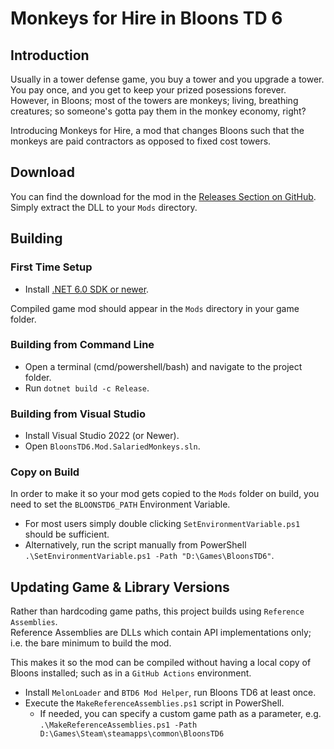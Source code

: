 # Monkeys for Hire in Bloons TD 6

## Introduction

Usually in a tower defense game, you buy a tower and you upgrade a tower. You pay once, and you get to keep your prized posessions forever. However, in Bloons; most of the towers are monkeys; living, breathing creatures; so someone's gotta pay them in the monkey economy, right? 

Introducing Monkeys for Hire, a mod that changes Bloons such that the monkeys are paid contractors as opposed to fixed cost towers.

## Download

You can find the download for the mod in the [Releases Section on GitHub](https://github.com/Sewer56/BloonsTD6.Mod.SalariedMonkeys/releases/latest).  
Simply extract the DLL to your `Mods` directory.  

## Building

### First Time Setup

- Install [.NET 6.0 SDK or newer](https://dotnet.microsoft.com/en-us/download).  

Compiled game mod should appear in the `Mods` directory in your game folder.

### Building from Command Line
- Open a terminal (cmd/powershell/bash) and navigate to the project folder.
- Run `dotnet build -c Release`.

### Building from Visual Studio
- Install Visual Studio 2022 (or Newer).
- Open `BloonsTD6.Mod.SalariedMonkeys.sln`.

### Copy on Build

In order to make it so your mod gets copied to the `Mods` folder on build, you need to set the `BLOONSTD6_PATH` Environment Variable.

- For most users simply double clicking `SetEnvironmentVariable.ps1` should be sufficient.
- Alternatively, run the script manually from PowerShell `.\SetEnvironmentVariable.ps1 -Path "D:\Games\BloonsTD6"`.  


## Updating Game & Library Versions 

Rather than hardcoding game paths, this project builds using `Reference Assemblies`.  
Reference Assemblies are DLLs which contain API implementations only; i.e. the bare minimum to build the mod.  

This makes it so the mod can be compiled without having a local copy of Bloons installed; such as in a `GitHub Actions` environment.

- Install `MelonLoader` and `BTD6 Mod Helper`, run Bloons TD6 at least once.
- Execute the `MakeReferenceAssemblies.ps1` script in PowerShell.
    - If needed, you can specify a custom game path as a parameter, e.g. `.\MakeReferenceAssemblies.ps1 -Path D:\Games\Steam\steamapps\common\BloonsTD6`
